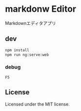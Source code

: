 # markdonw Editor

Markdownエディタアプリ

## dev

```bash
npm install
npm run ng:serve:web
```

### debug

`F5`


## License

Licensed under the MIT license.
